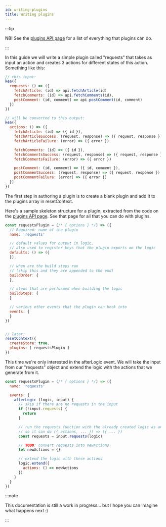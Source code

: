 ```yaml
---
id: writing-plugins
title: Writing plugins
---
```


:::tip

NB! See the [plugins API page](https://kea.js.org/api/plugins) for a list of everything that plugins can do.

:::

In this guide we will write a simple plugin called "requests" that takes as input an action and creates 3 actions for different states of this action. Something like this:

```javascript
// this input:
kea({
  requests: () => ({
    fetchArticle: (id) => api.fetchArticle(id)
    fetchComments: (id) => api.fetchComments(id),
    postComment: (id, comment) => api.postComment(id, comment)
  })
})

// will be converted to this output:
kea({
  actions: () => ({
    fetchArticle: (id) => ({ id }),
    fetchArticleSuccess: (request, response) => ({ request, response }),
    fetchArticleFailure: (error) => ({ error })

    fetchComments: (id) => ({ id }),
    fetchCommentsSuccess: (request, response) => ({ request, response }),
    fetchCommentsFailure: (error) => ({ error })

    postComment: (id, comment) => ({ id, comment }),
    postCommentSuccess: (request, response) => ({ request, response }),
    postCommentFailure: (error) => ({ error })
  })
})
```

The first step in authoring a plugin is to create a blank plugin and add it to the plugins array in resetContext.

Here's a sample skeleton structure for a plugin, extracted from the code on the [plugins API page](https://kea.js.org/api/plugins). See that page for all that you can do with plugins.

```javascript
const requestsPlugin = (/* { options } */) => ({
  // Required: name of the plugin
  name: 'requests'

  // default values for output in logic,
  // also used to register keys that the plugin exports on the logic
  defaults: () => ({
  }),

  // when are the build steps run
  // (skip this and they are appended to the end)
  buildOrder: {
  },

  // steps that are performed when building the logic
  buildSteps: {
  }

  // various other events that the plugin can hook into
  events: {
  }
})


// later:
resetContext({
  createStore: true,
  plugins: [ requestsPlugin ]
})
```

This time we're only interested in the afterLogic event. We will take the input from our "requests" object and extend the logic with the actions that we generate from it.

```javascript
const requestsPlugin = (/* { options } */) => ({
  name: 'requests'

  events: {
    afterLogic (logic, input) {
      // skip if there are no requests in the input
      if (!input.requests) {
        return
      }

      // run the requests function with the already created logic as an input,
      // so it can do ({ actions, ... }) => ({ ... })
      const requests = input.requests(logic)

      // TODO: convert requests into newActions
      let newActions = {}

      // extend the logic with these actions
      logic.extend({
        actions: () => newActions
      })
    }
  }
})
```

:::note

This documentation is still a work in progress... but I hope you can imagine what happens next :)

:::
